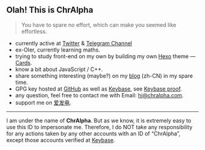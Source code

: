 ## Olah! This is ChrAlpha

>   You have to spare no effort, which can make you seemed like effortless.

-   currently active at [Twitter](https://twitter.com/ichralpha) & [Telegram Channel](https://t.me/ChrAlphaChannel)
-   ex-OIer,  currently learning maths.
-   trying to study front-end on my own by building  my own [Hexo](https://hexo.io) theme — [Cards](https://github.com/ChrAlpha/hexo-theme-cards).
-   know a bit about JavaScript / C++.
-   share something interesting (maybe?) on my [blog](https://blog.ichr.me) (zh-CN) in my spare time.
-   GPG key hosted at [GitHub](https://github.com/chralpha.gpg) as well as [Keybase](https://keybase.io/chralpha), see [Keybase proof](https://gist.github.com/ChrAlpha/4179b26b703218c2fc5836a3abe4733b).
-   any question, feel free to contact me with Email: hi@chralpha.com.
-   support me on [爱发电](https://afdian.net/@ChrAlpha).

---

I am under the name of **ChrAlpha**. But as we know, it is extremely easy to use this ID to impersonate me. Therefore, I do NOT take any responsibility for any actions taken by any other accounts with an ID of “ChrAlpha”, except those accounts verified at [Keybase](https://keybase.io/chralpha).

